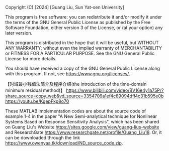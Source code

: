 Copyright (C) [2024] [Guang Liu, Sun Yat-sen University]

This program is free software: you can redistribute it and/or modify
it under the terms of the GNU General Public License as published by
the Free Software Foundation, either version 3 of the License, or
(at your option) any later version.

This program is distributed in the hope that it will be useful,
but WITHOUT ANY WARRANTY; without even the implied warranty of
MERCHANTABILITY or FITNESS FOR A PARTICULAR PURPOSE. See the
GNU General Public License for more details.

You should have received a copy of the GNU General Public License
along with this program. If not, see <https://www.gnu.org/licenses/>.

【时域最小残值法简介及程序介绍(the introduction of the time-domain minimum residual method)】 https://www.bilibili.com/video/BV16e4y1a75P/?share_source=copy_web&vd_source=3354709a1ef4c89094dff4c31b595e0b
https://youtu.be/KgepFkp8o70

These MATLAB implementation codes are about the source code of example 1-4 in the paper "A New Semi-analytical technique for Nonlinear Systems Based on Response Sensitivity Analysis", which has been shared on Guang Liu's Website https://sites.google.com/view/guang-lius-website and ResearchGate https://www.researchgate.net/profile/Guang_Liu18. Or, it can be downloaded through the link https://www.owenyaa.tk/download/ND_source_code.zip.
